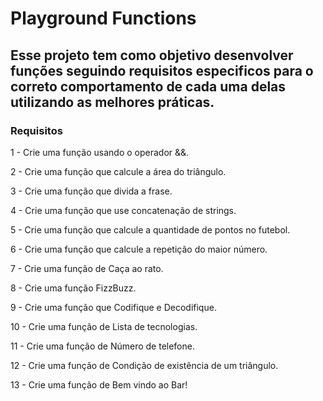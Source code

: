 # Playground Functions

## Esse projeto tem como objetivo desenvolver funções seguindo requisitos especificos para o correto comportamento de cada uma delas utilizando as melhores práticas.

### Requisitos

1 - Crie uma função usando o operador &&.

2 - Crie uma função que calcule a área do triângulo.

3 - Crie uma função que divida a frase.

4 - Crie uma função que use concatenação de strings.

5 - Crie uma função que calcule a quantidade de pontos no futebol.

6 - Crie uma função que calcule a repetição do maior número.

7 - Crie uma função de Caça ao rato.

8 - Crie uma função FizzBuzz.

9 - Crie uma função que Codifique e Decodifique.

10 - Crie uma função de Lista de tecnologias.

11 - Crie uma função de Número de telefone.

12 - Crie uma função de Condição de existência de um triângulo.

13 - Crie uma função de Bem vindo ao Bar!

